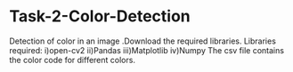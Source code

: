 # Task-2-Color-Detection
Detection of color in an image .Download the required libraries. 
Libraries required:
i)open-cv2
ii)Pandas
iii)Matplotlib
iv)Numpy
The csv file contains the color code for different colors.
